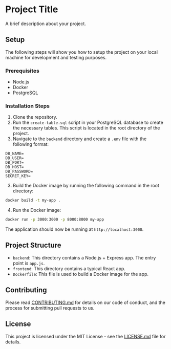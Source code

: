 # Project Title

A brief description about your project.

## Setup

The following steps will show you how to setup the project on your local machine for development and testing purposes.

### Prerequisites

- Node.js
- Docker
- PostgreSQL

### Installation Steps

1. Clone the repository.
2. Run the `create-table.sql` script in your PostgreSQL database to create the necessary tables. This script is located in the root directory of the project.
3. Navigate to the `backend` directory and create a `.env` file with the following format:

```env
DB_NAME=
DB_USER=
DB_PORT=
DB_HOST=
DB_PASSWORD=
SECRET_KEY=
```

3. Build the Docker image by running the following command in the root directory:

```bash
docker build -t my-app .
```

4. Run the Docker image:

```bash
docker run -p 3000:3000 -p 8000:8000 my-app
```

The application should now be running at `http://localhost:3000`.

## Project Structure

- `backend`: This directory contains a Node.js + Express app. The entry point is `app.js`.
- `frontend`: This directory contains a typical React app.
- `Dockerfile`: This file is used to build a Docker image for the app.

## Contributing

Please read [CONTRIBUTING.md](CONTRIBUTING.md) for details on our code of conduct, and the process for submitting pull requests to us.

## License

This project is licensed under the MIT License - see the [LICENSE.md](LICENSE.md) file for details.
